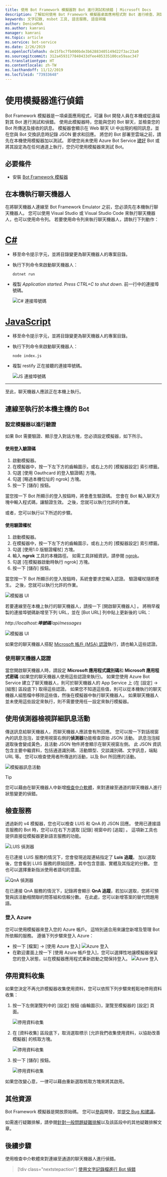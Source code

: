 ```yaml
---
title: 使用 Bot Framework 模擬器對 Bot 進行測試和偵錯 | Microsoft Docs
description: 了解如何使用 Bot Framework 模擬器桌面應用程式對 Bot 進行檢查、測試和偵錯。
keywords: 文字記錄, msbot 工具, 語言服務, 語音辨識
author: DeniseMak
ms.author: kamrani
manager: kamrani
ms.topic: article
ms.service: bot-service
ms.date: 2/26/2019
ms.openlocfilehash: de15fbc7fb000bde3b62883405149d22f3ac23a0
ms.sourcegitcommit: 312a4593177840433dfee405335100ce59aac347
ms.translationtype: HT
ms.contentlocale: zh-TW
ms.lasthandoff: 11/12/2019
ms.locfileid: "73933648"
---
```

# <a name="debug-with-the-emulator"></a>使用模擬器進行偵錯

Bot Framework 模擬器是一項桌面應用程式，可讓 Bot 開發人員在本機或從遠端對其 Bot 進行測試和偵錯。 使用此模擬器時，您能與您的 Bot 聊天，並檢查您的 Bot 所傳送及接收的訊息。 模擬器會顯示在 Web 聊天 UI 中出現的相同訊息，並在您與 Bot 交換訊息時記錄 JSON 要求和回應。 將您的 Bot 部署至雲端之前，請先在本機使用模擬器加以測試。 即使您尚未使用 Azure Bot Service [建好](./bot-service-quickstart.md) Bot 或將其設定為在任何通道上執行，您仍可使用模擬器來測試 Bot。

## <a name="prerequisites"></a>必要條件
- 安裝 [Bot Framework 模擬器](https://aka.ms/Emulator-wiki-getting-started)

## <a name="run-a-bot-locally"></a>在本機執行聊天機器人
在將聊天機器人連線至 Bot Framework Emulator 之前，您必須先在本機執行聊天機器人。 您可以使用 Visual Studio 或 Visual Studio Code 來執行聊天機器人，也可以使用命令列。 若要使用命令列來執行聊天機器人，請執行下列動作：


# <a name="ctabcsharp"></a>[C#](#tab/csharp)

* 移至命令提示字元，並將目錄變更為聊天機器人的專案目錄。
* 執行下列命令來啟動聊天機器人： 
    ```
    dotnet run
    ```
* 複製 *Application started. Press CTRL+C to shut down.* 前一行中的連接埠號碼。

    ![C# 連接埠號碼](media/bot-service-debug-emulator/csharp_port_number.png)


# <a name="javascripttabjavascript"></a>[JavaScript](#tab/javascript)

* 移至命令提示字元，並將目錄變更為聊天機器人的專案目錄。
* 執行下列命令來啟動聊天機器人：
    ```
    node index.js
    ```
* 複製 restify 正在接聽的連接埠號碼。

    ![JS 連接埠號碼](media/bot-service-debug-emulator/js_port_number.png)
---

至此，聊天機器人應該正在本機上執行。 


## <a name="connect-to-a-bot-running-on-localhost"></a>連線至執行於本機主機的 Bot

<!-- auth config steps -->
### <a name="configure-the-emulator-for-authentication"></a>設定模擬器以進行驗證

如果 Bot 需要驗證、顯示登入對話方塊，您必須設定模擬器，如下所示。

#### <a name="using-sign-in-verification-code"></a>使用登入驗證碼

1. 啟動模擬器。
1. 在模擬器中，按一下左下方的齒輪圖示，或右上方的 [模擬器設定]  索引標籤。
1. 勾選 [使用 Oauthcard 的登入驗證碼]  方塊。
1. 勾選 [略過本機位址的 ngrok]  方塊。
1. 按一下 [儲存]  按鈕。

當您按一下 Bot 所顯示的登入按鈕時，將會產生驗證碼。
您會在 Bot 輸入聊天方塊中輸入程式碼，讓驗證生效。
之後，您就可以執行允許的作業。

或者，您可以執行以下所述的步驟。

#### <a name="using-authentication-tokens"></a>使用驗證權杖

1. 啟動模擬器。
1. 在模擬器中，按一下左下方的齒輪圖示，或右上方的 [模擬器設定]  索引標籤。
1. 勾選 [使用1.0 版驗證權杖]  方塊。
1. 輸入 **ngrok** 工具的本機路徑。 如需工具詳細資訊，請參閱 [ngrok](https://ngrok.com/)。
1. 勾選 [在模擬器啟動時執行 ngrok]  方塊。
1. 按一下 [儲存]  按鈕。

當您按一下 Bot 所顯示的登入按鈕時，系統會要求您輸入認證。 驗證權杖隨即產生。 之後，您就可以執行允許的作業。


![模擬器 UI](media/emulator-v4/emulator-welcome.png)

若要連線至在本機上執行的聊天機器人，請按一下 [開啟聊天機器人]  。 將稍早複製的連接埠號碼新增至下列 URL，並在 [Bot URL] 列中貼上更新後的 URL：

*http://localhost:**埠號碼**/api/messages*

![模擬器 UI](media/bot-service-debug-emulator/open_bot_emulator.png)

如果您的聊天機器人搭配 [Microsoft 帳戶 (MSA) 認證](#use-bot-credentials)執行，請也輸入這些認證。

### <a name="use-bot-credentials"></a>使用聊天機器人認證

當您開啟聊天機器人時，請設定 **Microsoft 應用程式識別碼**和 **Microsoft 應用程式密碼** (如果您的聊天機器人使用這些認證來執行)。 如果您使用 Azure Bot Service 建立了聊天機器人，則可於聊天機器人的 App Service 上 (在 [設定] -> [組態]  區段底下) 取得這些認證。 如果您不知道這些值，則可以從本機執行的聊天機器人組態檔中移除這些值，然後在模擬器中執行聊天機器人。 如果聊天機器人並未使用這些設定來執行，則不需要使用任一設定來執行模擬器。 

## <a name="view-detailed-message-activity-with-the-inspector"></a>使用偵測器檢視詳細訊息活動

傳送訊息給聊天機器人，而聊天機器人應該會有所回應。 您可以按一下對話視窗內的訊息泡泡，並使用視窗右側的**偵測器**功能檢查原始 JSON 活動。 訊息泡泡經選取後會變成黃色，且活動 JSON 物件將會顯示在聊天視窗左側。 此 JSON 資訊包含主要中繼資料，包括通道識別碼、活動類型、交談識別碼、文字訊息，端點 URL 等。 您可以檢查使用者所傳送的活動，以及 Bot 所回應的活動。

![模擬器訊息活動](media/emulator-v4/emulator-view-message-activity-03.png)

> [!TIP]
> 您可以藉由在聊天機器人中新增[檢查中介軟體](bot-service-debug-inspection-middleware.md)，來對連線至通道的聊天機器人進行狀態變更的偵錯。

<!--
## Save and load conversations with bot transcripts

Activities in the emulator can be saved as transcripts. From an open live chat window, select **Save Transcript As** to the transcript file. The **Start Over** button can be used any time to clear a conversation and restart a connection to the bot.  

![Emulator save transcripts](media/emulator-v4/emulator-save-transcript.png)

To load transcripts, simply select **File > Open Transcript File** and select the transcript. A new Transcript window will open and render the message activity to the output window. 

![Emulator load transcripts](media/emulator-v4/emulator-load-transcript.png)
--->
<!---
## Add services 

You can easily add a LUIS app, QnA knowledge base, or dispatch model to your bot directly from the emulator. When the bot is loaded, select the services button on the far left of the emulator window. You will see options under the **Services** menu to add LUIS, QnA Maker, and Dispatch. 

To add a service app, simply click on the **+** button and select the service you want to add. You will be prompted to sign in to the Azure portal to add the service to the bot file, and connect the service to your bot application. 

> [!IMPORTANT]
> Adding services only works if you're using a `.bot` configuration file. Services will need to be added independently. For details on that, see [Manage bot resources](v4sdk/bot-file-basics.md) or the individual how to articles for the service you're trying to add.
>
> If you are not using a `.bot` file, the left pane won't have your services listed (even if your bot uses services) and will display *Services not available*.

![LUIS connect](media/emulator-v4/emulator-connect-luis-btn.png)

When either service is connected, you can go back to a live chat window and verify that your services are connected and working. 

![QnA connected](media/emulator-v4/emulator-view-message-activity.png)

--->

## <a name="inspect-services"></a>檢查服務

透過新的 v4 模擬器，您也可以檢查 LUIS 和 QnA 的 JSON 回應。 使用已連接語言服務的 Bot 時，您可以在右下方選取 [記錄] 視窗中的 [追蹤]  。 這項新工具也提供直接從模擬器更新語言服務的功能。 

![LUIS 偵測器](media/emulator-v4/emulator-luis-inspector.png)

在已連接 LUIS 服務的情況下，您會發現追蹤連結指定了 **Luis 追蹤**。 加以選取後，您會看到 LUIS 服務的原始回應，其中包含意圖、實體及其指定的分數。 您也可以選擇重新指派使用者語句的意圖。 

![QnA 偵測器](media/emulator-v4/emulator-qna-inspector.png)

在已連接 QnA 服務的情況下，記錄將會顯示 **QnA 追蹤**，若加以選取，您將可預覽與該活動相關聯的問答組和信賴分數。 在此處，您可以新增答案的替代問題用語。

<!--## Configure ngrok

If you are using Windows and you are running the Bot Framework Emulator behind a firewall or other network boundary and want to connect to a bot that is hosted remotely, you must install and configure **ngrok** tunneling software. The Bot Framework Emulator integrates tightly with ngrok tunnelling software (developed by [inconshreveable][inconshreveable]), and can launch it automatically when it is needed.

Open the **Emulator Settings**, enter the path to ngrok, select whether or not to bypass ngrok for local addresses, and click **Save**.

![ngrok path](media/emulator-v4/emulator-ngrok-path.png)
-->

<!---## Login to Azure

You can use Emulator to login in to your Azure account. This is particularly helpful for you to add and manage services your bot depends on. 
See [above](#add-services) to learn more about services you can manage using the Emulator.
-->

### <a name="login-to-azure"></a>登入 Azure
您可以使用模擬器來登入您的 Azure 帳戶。 這特別適合用來讓您新增及管理 Bot 所依賴的服務。 遵循下列步驟來登入 Azure：
- 按一下 [檔案] -> [使用 Azure 登入] ![Azure 登入](media/emulator-v4/emulator-azure-login.png)
- 在歡迎畫面上按一下 [使用 Azure 帳戶登入]，您可以選擇性地讓模擬器保留您的登入狀態，以在模擬器應用程式重新啟動之間保持登入。
![Azure 登入](media/emulator-v4/emulator-azure-login-success.png)

## <a name="disabling-data-collection"></a>停用資料收集

如果您決定不再允許模擬器收集使用資料，您可以依照下列步驟來輕鬆地停用資料收集：

1. 按一下左側瀏覽列中的 [設定] 按鈕 (齒輪圖示)，瀏覽至模擬器的 [設定] 頁面。

    ![停用資料收集](media/emulator-v4/emulator-disable-data-1.png)

2. 在 [資料收集]  區段底下，取消選取標示 [允許我們收集使用資料，以協助改善模擬器]  的核取方塊。

    ![停用資料收集](media/emulator-v4/emulator-disable-data-2.png)

3. 按一下 [儲存] 按鈕。

    ![停用資料收集](media/emulator-v4/emulator-disable-data-3.png)
    
如果您改變心意，一律可以藉由重新選取核取方塊來將其啟用。

## <a name="additional-resources"></a>其他資源

Bot Framework 模擬器是開放原始碼。 您可以[參與][EmulatorGithubContribute]開發，並[提交 Bug 和建議][EmulatorGithubBugs]。

如需進行疑難排解，請參閱[針對一般問題疑難排解](bot-service-troubleshoot-bot-configuration.md)以及該區段中的其他疑難排解文章。

## <a name="next-steps"></a>後續步驟

使用檢查中介軟體來對連線至通道的聊天機器人進行偵錯。

> [!div class="nextstepaction"]
> [使用文字記錄檔進行 Bot 偵錯](bot-service-debug-inspection-middleware.md)

<!--
Saving a conversation to a transcript file allows you to quickly draft and replay a certain set of interactions for debugging.

> [!div class="nextstepaction"]
> [Debug your bot using transcript files](~/v4sdk/bot-builder-debug-transcript.md)
-->

<!-- Footnote-style URLs -->

[EmulatorGithubContribute]: https://github.com/Microsoft/BotFramework-Emulator/wiki/How-to-Contribute
[EmulatorGithubBugs]: https://github.com/Microsoft/BotFramework-Emulator/wiki/Submitting-Bugs-%26-Suggestions

[ngrokDownload]: https://ngrok.com/
[inconshreveable]: https://inconshreveable.com/
